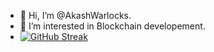 - 👋 Hi, I’m @AkashWarlocks.
- 👀 I’m interested in Blockchain developement.
- [![GitHub Streak](https://streak-stats.demolab.com/?user=AkashWarlocks)](https://git.io/streak-stats)
